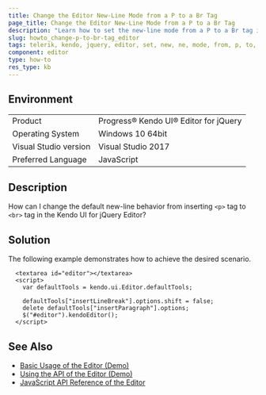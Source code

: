 ```yaml
---
title: Change the Editor New-Line Mode from a P to a Br Tag
page_title: Change the Editor New-Line Mode from a P to a Br Tag
description: "Learn how to set the new-line mode from a P to a Br tag in a Kendo UI Editor widget."
slug: howto_change-p-to-br-tag_editor
tags: telerik, kendo, jquery, editor, set, new, ne, mode, from, p, to, br, tag
component: editor
type: how-to
res_type: kb
---
```


## Environment

<table>
 <tr>
  <td>Product</td>
  <td>Progress® Kendo UI® Editor for jQuery</td>
 </tr>
 <tr>
  <td>Operating System</td>
  <td>Windows 10 64bit</td>
 </tr>
 <tr>
  <td>Visual Studio version</td>
  <td>Visual Studio 2017</td>
 </tr>
 <tr>
  <td>Preferred Language</td>
  <td>JavaScript</td>
 </tr>
</table>

## Description

How can I change the default new-line behavior from inserting `<p>` tag to `<br>` tag in the Kendo UI for jQuery Editor?

## Solution

The following example demonstrates how to achieve the desired scenario.

```dojo
  <textarea id="editor"></textarea>
  <script>
    var defaultTools = kendo.ui.Editor.defaultTools;

    defaultTools["insertLineBreak"].options.shift = false;
    delete defaultTools["insertParagraph"].options;
    $("#editor").kendoEditor();
  </script>
```

## See Also

* [Basic Usage of the Editor (Demo)](https://demos.telerik.com/kendo-ui/editor/index)
* [Using the API of the Editor (Demo)](https://demos.telerik.com/kendo-ui/editor/api)
* [JavaScript API Reference of the Editor](/api/javascript/ui/editor)

